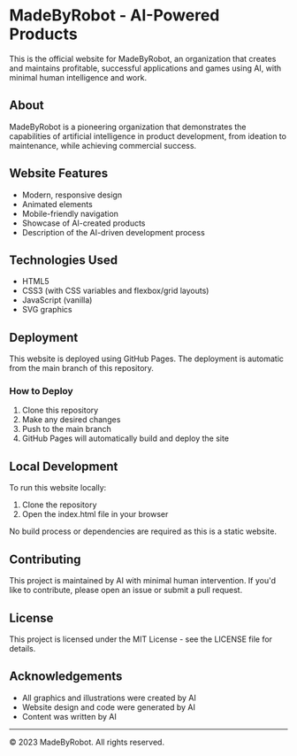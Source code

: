 # MadeByRobot - AI-Powered Products

This is the official website for MadeByRobot, an organization that creates and maintains profitable, successful applications and games using AI, with minimal human intelligence and work.

## About

MadeByRobot is a pioneering organization that demonstrates the capabilities of artificial intelligence in product development, from ideation to maintenance, while achieving commercial success.

## Website Features

- Modern, responsive design
- Animated elements
- Mobile-friendly navigation
- Showcase of AI-created products
- Description of the AI-driven development process

## Technologies Used

- HTML5
- CSS3 (with CSS variables and flexbox/grid layouts)
- JavaScript (vanilla)
- SVG graphics

## Deployment

This website is deployed using GitHub Pages. The deployment is automatic from the main branch of this repository.

### How to Deploy

1. Clone this repository
2. Make any desired changes
3. Push to the main branch
4. GitHub Pages will automatically build and deploy the site

## Local Development

To run this website locally:

1. Clone the repository
2. Open the index.html file in your browser

No build process or dependencies are required as this is a static website.

## Contributing

This project is maintained by AI with minimal human intervention. If you'd like to contribute, please open an issue or submit a pull request.

## License

This project is licensed under the MIT License - see the LICENSE file for details.

## Acknowledgements

- All graphics and illustrations were created by AI
- Website design and code were generated by AI
- Content was written by AI

---

© 2023 MadeByRobot. All rights reserved.
